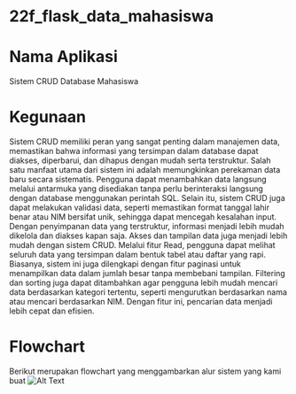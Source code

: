 # 22f_flask_data_mahasiswa
# Nama Aplikasi
Sistem CRUD Database Mahasiswa
# Kegunaan
Sistem CRUD memiliki peran yang sangat penting dalam manajemen data, memastikan bahwa informasi yang tersimpan dalam database dapat diakses, diperbarui, dan dihapus dengan mudah serta terstruktur. Salah satu manfaat utama dari sistem ini adalah memungkinkan perekaman data baru secara sistematis. Pengguna dapat menambahkan data langsung melalui antarmuka yang disediakan tanpa perlu berinteraksi langsung dengan database menggunakan perintah SQL. Selain itu, sistem CRUD juga dapat melakukan validasi data, seperti memastikan format tanggal lahir benar atau NIM bersifat unik, sehingga dapat mencegah kesalahan input. Dengan penyimpanan data yang terstruktur, informasi menjadi lebih mudah dikelola dan diakses kapan saja.
Akses dan tampilan data juga menjadi lebih mudah dengan sistem CRUD. Melalui fitur Read, pengguna dapat melihat seluruh data yang tersimpan dalam bentuk tabel atau daftar yang rapi. Biasanya, sistem ini juga dilengkapi dengan fitur paginasi untuk menampilkan data dalam jumlah besar tanpa membebani tampilan. Filtering dan sorting juga dapat ditambahkan agar pengguna lebih mudah mencari data berdasarkan kategori tertentu, seperti mengurutkan berdasarkan nama atau mencari berdasarkan NIM. Dengan fitur ini, pencarian data menjadi lebih cepat dan efisien.
# Flowchart
Berikut merupakan flowchart yang menggambarkan alur sistem yang kami buat
![Alt Text](images/flow.jpg)


